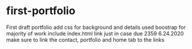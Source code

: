 # first-portfolio
First draft portfolio
add css for background and details
used boostrap for majority of work
include index.html link just in case
due 2359 6.24.2020
make sure to link the contact, portfolio and home tab to the links

